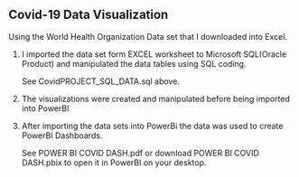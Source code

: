 ## Covid-19 Data Visualization
Using the World Health Organization Data set that I downloaded into Excel.

1. I imported the data set form EXCEL worksheet to Microsoft SQL(Oracle Product) and manipulated the data tables using SQL coding. 
 
   See CovidPROJECT_SQL_DATA.sql above. 
    
2. The visualizations were created and manipulated before being imported into PowerBI
    
3. After importing the data sets into PowerBi the data was used to create PowerBI Dashboards. 
    
   See POWER BI COVID DASH.pdf or download POWER BI COVID DASH.pbix to open it in PowerBI on your desktop.
   
  

